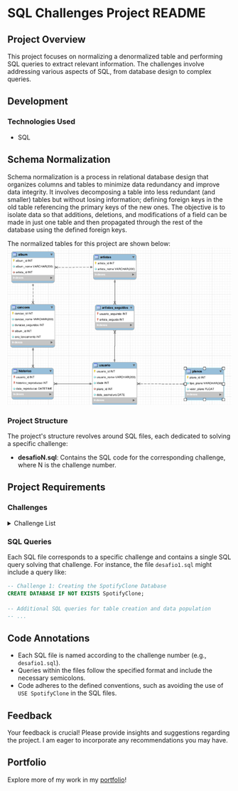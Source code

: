 # SQL Challenges Project README

## Project Overview

This project focuses on normalizing a denormalized table and performing SQL queries to extract relevant information. The challenges involve addressing various aspects of SQL, from database design to complex queries.

## Development

### Technologies Used

- SQL

## Schema Normalization
Schema normalization is a process in relational database design that organizes columns and tables to minimize data redundancy and improve data integrity. It involves decomposing a table into less redundant (and smaller) tables but without losing information; defining foreign keys in the old table referencing the primary keys of the new ones. The objective is to isolate data so that additions, deletions, and modifications of a field can be made in just one table and then propagated through the rest of the database using the defined foreign keys.

The normalized tables for this project are shown below:
![Schema Normalization](./SpotifyClone-Normalization.png)
### Project Structure

The project's structure revolves around SQL files, each dedicated to solving a specific challenge:

- **desafioN.sql**: Contains the SQL code for the corresponding challenge, where N is the challenge number.

## Project Requirements

### Challenges

<details>
<summary>Challenge List</summary>

1. **Database Creation and Normalization:**
   - Create a database named SpotifyClone.
   - Provide the necessary queries to create normalized tables that meet the specified requirements.
   - Provide queries to populate the tables with the listed data.

2. **Query for Total Counts:**
   - Create a query displaying three columns:
     - Total quantity of songs (alias: "cancoes").
     - Total quantity of artists (alias: "artistas").
     - Quantity of albums (alias: "albuns").

3. **User Listening Statistics:**
   - Create a query with three columns:
     - User name (alias: "usuario").
     - Number of songs listened to by the user (alias: "qt_de_musicas_ouvidas").
     - Total minutes listened by the user (alias: "total_minutos").
   - Group results by user name, ordered alphabetically.

4. **Active Users as of 2021:**
   - Show users who were active from the year 2021 based on the most recent date in their listening history.
   - Display user name (alias: "usuario") and user status (alias: "status_usuario").
   - Order results alphabetically.

5. **Top 2 Most Played Songs:**
   - Display the names of the top 2 most played songs.
   - Columns: "cancao" (song name) and "reproducoes" (number of plays).
   - Order by play count descending, then by song name alphabetically in case of a tie.

6. **Billing Information:**
   - Query to display:
     - Minimum plan value ("faturamento_minimo").
     - Maximum plan value ("faturamento_maximo").
     - Average plan value ("faturamento_medio").
     - Total revenue from plans ("faturamento_total").
   - Round monetary values to two decimal places.

7. **Artist Albums and Followers:**
   - Show a list of albums produced by each artist, ordered by the number of followers they have.
   - Columns: "artista" (artist name), "album" (album name), "seguidores" (followers).
   - Order by followers count descending, then by artist name alphabetically, and album name alphabetically in case of a tie.

8. **Elis Regina's Albums:**
   - Display albums produced by the artist "Elis Regina."
   - Columns: "artista" (artist name), "album" (album name).
   - Order results by album name alphabetically.

9. **Barbara Liskov's Listening History:**
   - Show the number of songs currently in the listening history of the user "Barbara Liskov."
   - Column: "quantidade_musicas_no_historico."

10. **Song Plays for Free and Personal Plans:**
    - Display the name and play count of each song played by users with free or personal plans.
    - Columns: "nome" (song name), "reproducoes" (play count).
    - Group results by song name, ordered alphabetically.

11. **Bonus - Song Name Modifications:**
    - Alter the names of specific songs based on given criteria.
    - Display columns: "nome_musica" (original name), "novo_nome" (new name).
    - Select only the songs with modified names.
    - Criteria:
      - Replace "Bard" with "QA."
      - Replace "Amar" with "Code Review."
      - Replace "Pais" at the end with "Pull Requests."
      - Replace "SOUL" at the end with "CODE."
      - Replace "SUPERSTAR" at the end with "SUPERDEV."

</details>

### SQL Queries

Each SQL file corresponds to a specific challenge and contains a single SQL query solving that challenge. For instance, the file `desafio1.sql` might include a query like:

```sql
-- Challenge 1: Creating the SpotifyClone Database
CREATE DATABASE IF NOT EXISTS SpotifyClone;

-- Additional SQL queries for table creation and data population
-- ...
```

## Code Annotations

- Each SQL file is named according to the challenge number (e.g., `desafio1.sql`).
- Queries within the files follow the specified format and include the necessary semicolons.
- Code adheres to the defined conventions, such as avoiding the use of `USE SpotifyClone` in the SQL files.

## Feedback

Your feedback is crucial! Please provide insights and suggestions regarding the project. I am eager to incorporate any recommendations you may have.

## Portfolio

Explore more of my work in my [portfolio](my-folio-weld.vercel.app/)!

